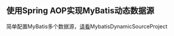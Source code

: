 ## 使用Spring AOP实现MyBatis动态数据源


简单配置MyBatis多个数据源，[请看](https://github.com/ElonZhang-YQ/MybatisDynamicSourceProject)MybatisDynamicSourceProject

